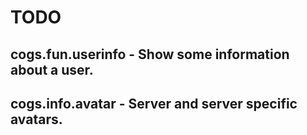 # TODO

## cogs.fun.userinfo - Show some information about a user.

## cogs.info.avatar - Server and server specific avatars.
